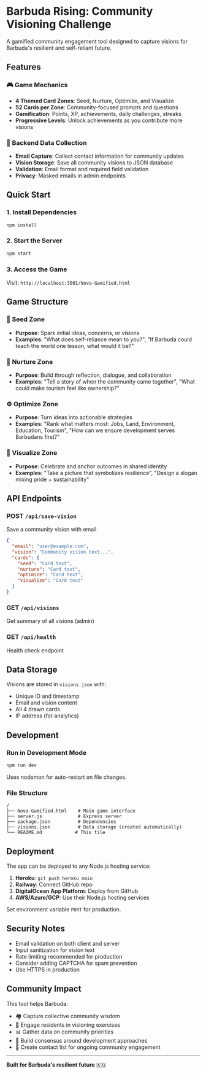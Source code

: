 # Barbuda Rising: Community Visioning Challenge

A gamified community engagement tool designed to capture visions for Barbuda's resilient and self-reliant future.

## Features

### 🎮 Game Mechanics
- **4 Themed Card Zones**: Seed, Nurture, Optimize, and Visualize
- **52 Cards per Zone**: Community-focused prompts and questions
- **Gamification**: Points, XP, achievements, daily challenges, streaks
- **Progressive Levels**: Unlock achievements as you contribute more visions

### 📧 Backend Data Collection
- **Email Capture**: Collect contact information for community updates
- **Vision Storage**: Save all community visions to JSON database
- **Validation**: Email format and required field validation
- **Privacy**: Masked emails in admin endpoints

## Quick Start

### 1. Install Dependencies
```bash
npm install
```

### 2. Start the Server
```bash
npm start
```

### 3. Access the Game
Visit: `http://localhost:3001/Nova-Gamified.html`

## Game Structure

### 🌱 Seed Zone
- **Purpose**: Spark initial ideas, concerns, or visions
- **Examples**: "What does self-reliance mean to you?", "If Barbuda could teach the world one lesson, what would it be?"

### 🌿 Nurture Zone  
- **Purpose**: Build through reflection, dialogue, and collaboration
- **Examples**: "Tell a story of when the community came together", "What could make tourism feel like ownership?"

### ⚙️ Optimize Zone
- **Purpose**: Turn ideas into actionable strategies
- **Examples**: "Rank what matters most: Jobs, Land, Environment, Education, Tourism", "How can we ensure development serves Barbudans first?"

### 🎨 Visualize Zone
- **Purpose**: Celebrate and anchor outcomes in shared identity  
- **Examples**: "Take a picture that symbolizes resilience", "Design a slogan mixing pride + sustainability"

## API Endpoints

### POST `/api/save-vision`
Save a community vision with email
```json
{
  "email": "user@example.com",
  "vision": "Community vision text...",
  "cards": {
    "seed": "Card text",
    "nurture": "Card text", 
    "optimize": "Card text",
    "visualize": "Card text"
  }
}
```

### GET `/api/visions`
Get summary of all visions (admin)

### GET `/api/health`
Health check endpoint

## Data Storage

Visions are stored in `visions.json` with:
- Unique ID and timestamp
- Email and vision content
- All 4 drawn cards
- IP address (for analytics)

## Development

### Run in Development Mode
```bash
npm run dev
```

Uses nodemon for auto-restart on file changes.

### File Structure
```
/
├── Nova-Gamified.html    # Main game interface
├── server.js             # Express server
├── package.json          # Dependencies
├── visions.json          # Data storage (created automatically)
└── README.md            # This file
```

## Deployment

The app can be deployed to any Node.js hosting service:

1. **Heroku**: `git push heroku main`
2. **Railway**: Connect GitHub repo
3. **DigitalOcean App Platform**: Deploy from GitHub
4. **AWS/Azure/GCP**: Use their Node.js hosting services

Set environment variable `PORT` for production.

## Security Notes

- Email validation on both client and server
- Input sanitization for vision text
- Rate limiting recommended for production
- Consider adding CAPTCHA for spam prevention
- Use HTTPS in production

## Community Impact

This tool helps Barbuda:
- 🏘️ Capture collective community wisdom
- 🌱 Engage residents in visioning exercises  
- 📊 Gather data on community priorities
- 🤝 Build consensus around development approaches
- 📧 Create contact list for ongoing community engagement

---

**Built for Barbuda's resilient future** 🇦🇬